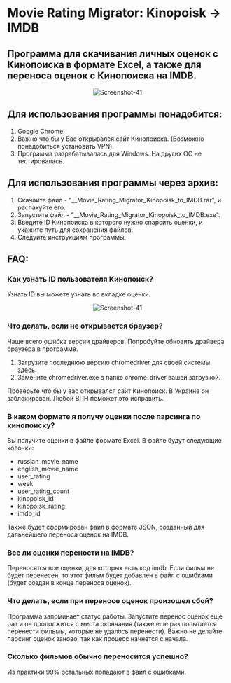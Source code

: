 ﻿# Movie Rating Migrator: Kinopoisk -> IMDB

## Программа для скачивания личных оценок с Кинопоиска в формате Excel, а также для переноса оценок с Кинопоиска на IMDB.

<p align="center">

  <img  src="https://i.ibb.co/R9XL3F3/Screenshot-41.png" alt="Screenshot-41">
</p>

## Для использования программы понадобится:
1) Google Chrome.
2) Важно что бы у Вас открывался сайт Кинопоиска. (Возможно понадобиться установить VPN).
3) Программа разрабатывалась для Windows. На других ОС не тестировалась.


## Для использования программы через архив:
1) Cкачайте файл - "__Movie_Rating_Migrator_Kinopoisk_to_IMDB.rar", и распакуйте его.
2) Запустите файл - "__Movie_Rating_Migrator_Kinopoisk_to_IMDB.exe".
3) Введите ID Кинопоиска в которого нужно спарсить оценки, и укажите путь для сохранения файлов.
4) Следуйте инструкциям программы.


## FAQ:
### Как узнать ID пользователя Кинопоиск?

Узнать ID вы можете узнать во вкладке оценки.

<p align="center">

  <img  src="https://i.postimg.cc/ZKtTRCqV/Screenshot-1.png" alt="Screenshot-41">
</p>


### Что делать, если не открывается браузер?

Чаще всего ошибка версии драйверов. Попробуйте обновить драйвера браузера в программе.
1) Загрузите последнюю версию chromedriver для своей системы [здесь](https://chromedriver.chromium.org/downloads).
2) Замените chromedriver.exe в папке chrome_driver вашей загрузкой.

Проверьте что бы у вас открывался сайт Кинопоиск. 
В Украине он заблокирован. Любой ВПН поможет это исправить.


### В каком формате я получу оценки после парсинга по кинопоиску?

Вы получите оценки в файле формате Excel. В файле будут следующие колонки:

- russian_movie_name
- english_movie_name
- user_rating
- week
- user_rating_count
- kinopoisk_id
- kinopoisk_rating
- imdb_id

Также будет сформирован файл в формате JSON, созданный для дальнейшего переноса оценок на IMDB.


### Все ли оценки перености на IMDB?

Переносятся все оценки, для которых есть код imdb. Если фильм не будет перенесен, то этот фильм будет добавлен в файл с ошибками (будет создан в конце переноса оценок).

### Что делать, если при переносе оценок произошел сбой?


Программа запоминает статус работы. Запустите перенос оценок еще раз и он продолжится с места окончания (также еще раз попытается перенести фильмы, которые не удалось перенести).
Важно не делайте парсинг оценок заново, так как процесс начнется с начала.


### Сколько фильмов обычно переносится успешно?

Из практики 99% остальных попадают в файл с ошибками.




